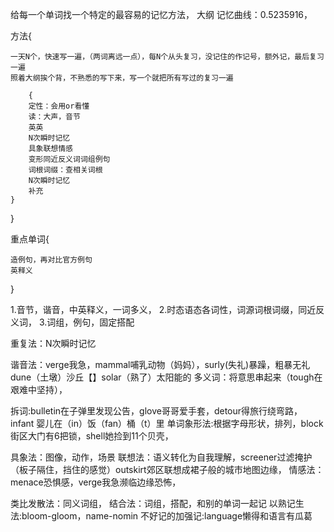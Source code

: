 给每一个单词找一个特定的最容易的记忆方法，
大纲
记忆曲线：0.5235916，

方法{


    一天N个，快速写一遍，（两词离远一点），每N个从头复习，没记住的作记号，额外记，最后复习一遍
    照着大纲挨个背，不熟悉的写下来，写一个就把所有写过的复习一遍

        {
        定性：会用or看懂
        读：大声，音节
        英英
        N次瞬时记忆
        具象联想情感 
        变形同近反义词词组例句
        词根词缀：查相关词根
        N次瞬时记忆
        补充
    }
}

重点单词{

    造例句，再对比官方例句
    英释义
}

1.音节，谐音，中英释义，一词多义，
2.时态语态各词性，词源词根词缀，同近反义词，
3.词组，例句，固定搭配

重复法：N次瞬时记忆

谐音法：verge我急，mammal哺乳动物（妈妈），surly(失礼)暴躁，粗暴无礼dune（土墩）沙丘【】solar（熟了）太阳能的
多义词：将意思串起来（tough在艰难中坚持），

拆词:bulletin在子弹里发现公告，glove哥哥爱手套，detour得旅行绕弯路，infant 婴儿在（in）饭（fan）桶（t）里
单词象形法:根据字母形状，排列，block街区大门有6把锁，shell她捡到11个贝壳，

具象法：图像，动作，场景
联想法：语义转化为自我理解，screener过滤掩护（板子隔住，挡住的感觉）outskirt郊区联想成裙子般的城市地图边缘，
情感法：menace恐惧感，verge我急濒临边缘恐怖，

类比发散法：同义词组，
结合法：词组，搭配，和别的单词一起记
以熟记生法:bloom-gloom，name-nomin
不好记的加强记:language懒得和语言有瓜葛

